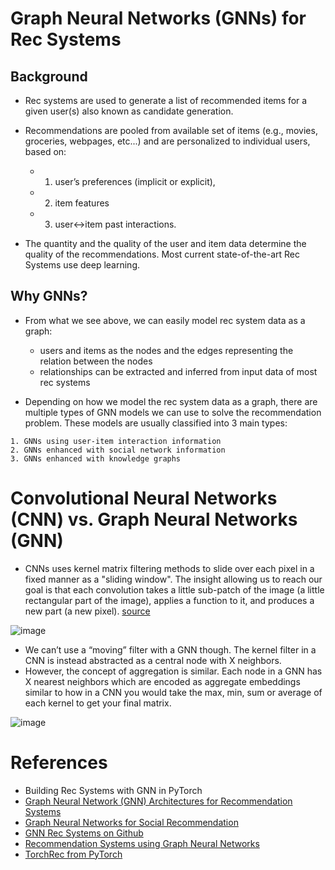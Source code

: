# Graph Neural Networks (GNNs) for Rec Systems

## Background
* Rec systems are used to generate a list of recommended items for a given user(s) also known as candidate generation.
* Recommendations are pooled from available set of items (e.g., movies, groceries, webpages, etc...) and are personalized to individual users, based on:

  * 1. user’s preferences (implicit or explicit),
  * 2. item features
  * 3. user<->item past interactions.

* The quantity and the quality of the user and item data determine the quality of the recommendations. Most current state-of-the-art Rec Systems use deep learning. 

## Why GNNs?
* From what we see above, we can easily model rec system data as a graph:
    * users and items as the nodes and the edges representing the relation between the nodes
    * relationships can be extracted and inferred from input data of most rec systems

* Depending on how we model the rec system data as a graph, there are multiple types of GNN models we can use to solve the recommendation problem. These models are usually classified into 3 main types:
```
1. GNNs using user-item interaction information
2. GNNs enhanced with social network information
3. GNNs enhanced with knowledge graphs
```



# Convolutional Neural Networks (CNN) vs. Graph Neural Networks (GNN)
* CNNs uses kernel matrix filtering methods to slide over each pixel in a fixed manner as a "sliding window". The insight allowing us to reach our goal is that each convolution takes a little sub-patch of the image (a little rectangular part of the image), applies a function to it, and produces a new part (a new pixel). [source](https://neptune.ai/blog/graph-neural-network-and-some-of-gnn-applications)

![image](https://github.com/user-attachments/assets/3e51dc96-c7a4-4db7-bd44-b96c06cb2606)

* We can’t use a “moving” filter with a GNN though. The kernel filter in a CNN is instead abstracted as a central node with X neighbors.
* However, the concept of aggregation is similar. Each node in a GNN has X nearest neighbors which are encoded as aggregate embeddings similar to how in a CNN you would take the max, min, sum or average of each kernel to get your final matrix. 

![image](https://github.com/user-attachments/assets/44b0fa18-a188-4aac-a796-56bf89b4fec6)






# References
* Building Rec Systems with GNN in PyTorch
* [Graph Neural Network (GNN) Architectures for Recommendation Systems](https://towardsdatascience.com/graph-neural-network-gnn-architectures-for-recommendation-systems-7b9dd0de0856/)
* [Graph Neural Networks for Social Recommendation](https://arxiv.org/abs/1902.07243)
* [GNN Rec Systems on Github](https://github.com/tsinghua-fib-lab/GNN-Recommender-Systems)
* [Recommendation Systems using Graph Neural Networks](https://github.com/sm823zw/Recommendation-System-Using-GNNs?tab=readme-ov-file)
* [TorchRec from PyTorch](https://github.com/pytorch/torchrec?tab=readme-ov-file)
